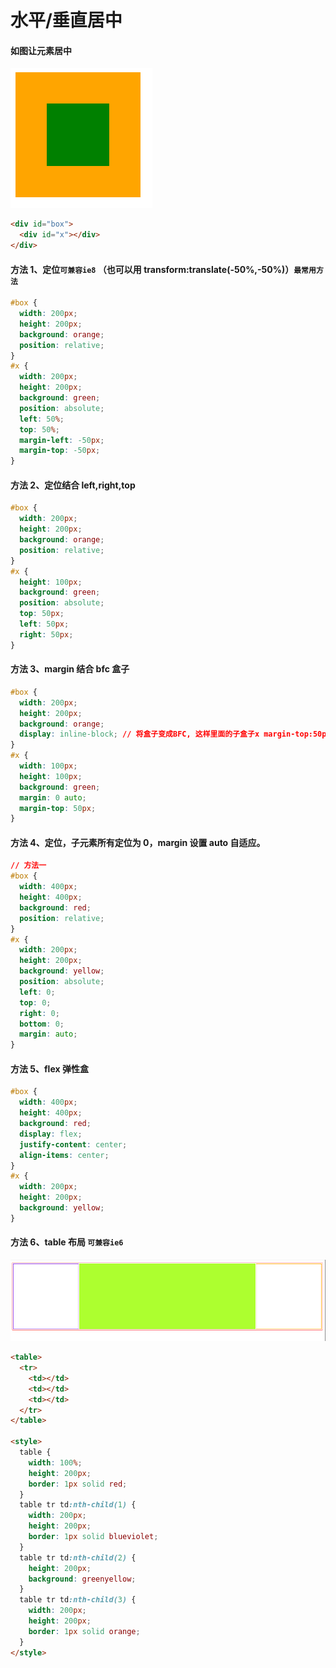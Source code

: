 # 水平/垂直居中

#### 如图让元素居中

![在这里插入图片描述](/img/15.png)

```html
<div id="box">
  <div id="x"></div>
</div>
```

#### 方法 1、定位`可兼容ie8` （也可以用 transform:translate(-50%,-50%)）`最常用方法`

```css
#box {
  width: 200px;
  height: 200px;
  background: orange;
  position: relative;
}
#x {
  width: 200px;
  height: 200px;
  background: green;
  position: absolute;
  left: 50%;
  top: 50%;
  margin-left: -50px;
  margin-top: -50px;
}
```

#### 方法 2、定位结合 left,right,top

```css
#box {
  width: 200px;
  height: 200px;
  background: orange;
  position: relative;
}
#x {
  height: 100px;
  background: green;
  position: absolute;
  top: 50px;
  left: 50px;
  right: 50px;
}
```

#### 方法 3、margin 结合 bfc 盒子

```css
#box {
  width: 200px;
  height: 200px;
  background: orange;
  display: inline-block; // 将盒子变成BFC, 这样里面的子盒子x margin-top:50px 才能生效
}
#x {
  width: 100px;
  height: 100px;
  background: green;
  margin: 0 auto;
  margin-top: 50px;
}
```

#### 方法 4、定位，子元素所有定位为 0，margin 设置 auto 自适应。

```css
// 方法一
#box {
  width: 400px;
  height: 400px;
  background: red;
  position: relative;
}
#x {
  width: 200px;
  height: 200px;
  background: yellow;
  position: absolute;
  left: 0;
  top: 0;
  right: 0;
  bottom: 0;
  margin: auto;
}
```

#### 方法 5、flex 弹性盒

```css
#box {
  width: 400px;
  height: 400px;
  background: red;
  display: flex;
  justify-content: center;
  align-items: center;
}
#x {
  width: 200px;
  height: 200px;
  background: yellow;
}
```

#### 方法 6、table 布局 `可兼容ie6`

![](/img/16.png)

```html
<table>
  <tr>
    <td></td>
    <td></td>
    <td></td>
  </tr>
</table>

<style>
  table {
    width: 100%;
    height: 200px;
    border: 1px solid red;
  }
  table tr td:nth-child(1) {
    width: 200px;
    height: 200px;
    border: 1px solid blueviolet;
  }
  table tr td:nth-child(2) {
    height: 200px;
    background: greenyellow;
  }
  table tr td:nth-child(3) {
    width: 200px;
    height: 200px;
    border: 1px solid orange;
  }
</style>
```
